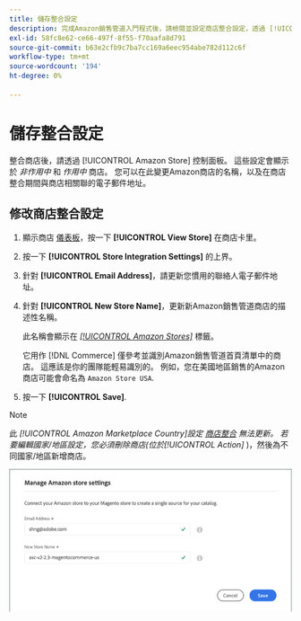 ```yaml
---
title: 儲存整合設定
description: 完成Amazon銷售管道入門程式後，請檢閱並設定商店整合設定，透過 [!UICONTROL Amazon Store] 儀表板
exl-id: 58fc8e62-ce66-497f-8f55-f70aafa8d791
source-git-commit: b63e2cfb9c7ba7cc169a6eec954abe782d112c6f
workflow-type: tm+mt
source-wordcount: '194'
ht-degree: 0%

---
```


# 儲存整合設定

整合商店後，請透過 [!UICONTROL Amazon Store] 控制面板。 這些設定會顯示於 *非作用中* 和 *作用中* 商店。 您可以在此變更Amazon商店的名稱，以及在商店整合期間與商店相關聯的電子郵件地址。

## 修改商店整合設定

1. 顯示商店 [儀表板](./amazon-store-dashboard.md)，按一下 **[!UICONTROL View Store]** 在商店卡里。

1. 按一下 **[!UICONTROL Store Integration Settings]** 的上界。

1. 針對 **[!UICONTROL Email Address]**，請更新您慣用的聯絡人電子郵件地址。

1. 針對 **[!UICONTROL New Store Name]**，更新新Amazon銷售管道商店的描述性名稱。

   此名稱會顯示在 [_[!UICONTROL Amazon Stores]_](./managing-stores.md) 標籤。

   它用作 [!DNL Commerce] 僅參考並識別Amazon銷售管道首頁清單中的商店。 這應該是你的團隊能輕易識別的。 例如，您在美國地區銷售的Amazon商店可能會命名為 `Amazon Store USA`.

1. 按一下 **[!UICONTROL Save]**.

>[!NOTE]
>
>此 _[!UICONTROL Amazon Marketplace Country]_設定 [商店整合](./store-integration.md) 無法更新。 若要編輯國家/地區設定，您必須刪除商店(位於_[!UICONTROL Action]_ )，然後為不同國家/地區新增商店。

![儲存整合設定](assets/amazon-store-settings.png)
